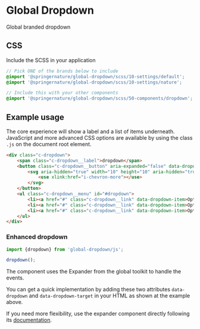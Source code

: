 # Global Dropdown

Global branded dropdown

## CSS

Include the SCSS in your application

```scss
// Pick ONE of the brands below to include
@import '@springernature/global-dropdown/scss/10-settings/default';
@import '@springernature/global-dropdown/scss/10-settings/nature';

// Include this with your other components
@import '@springernature/global-dropdown/scss/50-components/dropdown';
```

## Example usage

The core experience will show a label and a list of items underneath. JavaScript and more advanced CSS options are available by using the class `.js` on the document root element.

```html
<div class="c-dropdown">
    <span class="c-dropdown__label">dropdown</span>
    <button class="c-dropdown__button" aria-expanded="false" data-dropdown data-dropdown-target="#dropdown">Dropdown
        <svg aria-hidden="true" width="10" height="10" aria-hidden="true" focusable="false">
            <use xlink:href="i-chevron-more"></use>
        </svg>
    </button>
    <ul class="c-dropdown__menu" id="#dropdown">
        <li><a href="#" class="c-dropdown__link" data-dropdown-item>Option 1</a></li>
        <li><a href="#" class="c-dropdown__link" data-dropdown-item>Option 2</a></li>
        <li><a href="#" class="c-dropdown__link" data-dropdown-item>Option 3</a></li>
    </ul>
</div>
```

### Enhanced dropdown

```javascript
import {dropdown} from 'global-dropdown/js';

dropdown();
```

The component uses the Expander from the global toolkit to handle the events. 

You can get a quick implementation by adding these two attributes `data-dropdown` and `data-dropdown-target` in your HTML as shown at the example above.

If you need more flexibility, use the expander component directly following its [documentation](https://github.com/springernature/frontend-toolkits/tree/master/toolkits/global/packages/global-expander).


